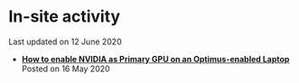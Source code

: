 # In-site activity
Last updated on 12 June 2020

* [**How to enable NVIDIA as Primary GPU on an Optimus-enabled Laptop**](blog_prime.md)  
Posted on 16 May 2020
